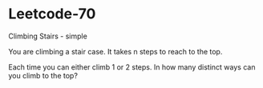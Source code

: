 # Leetcode-70
Climbing Stairs - simple

You are climbing a stair case. It takes n steps to reach to the top.

Each time you can either climb 1 or 2 steps. In how many distinct ways can you climb to the top?